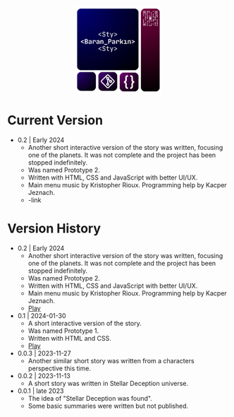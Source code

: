 <div align="center">

  <img src="StyLogo.png" alt="logo" width="200" height="auto" />

</div>

# Current Version

* 0.2 | Early 2024
    * Another short interactive version of the story was written, focusing one of the planets. It was not complete and the project has been stopped indefinitely.
    * Was named Prototype 2.
    * Written with HTML, CSS and JavaScript with better UI/UX.
    * Main menu music by Kristopher Rioux. Programming help by Kacper Jeznach.
    * -link
  
# Version History

* 0.2 | Early 2024
    * Another short interactive version of the story was written, focusing one of the planets. It was not complete and the project has been stopped indefinitely.
    * Was named Prototype 2.
    * Written with HTML, CSS and JavaScript with better UI/UX.
    * Main menu music by Kristopher Rioux. Programming help by Kacper Jeznach.
    * [Play](https://styslix.itch.io/stellar-deception-prototype-2)
* 0.1 | 2024-01-30
    * A short interactive version of the story.
    * Was named Prototype 1.
    * Written with HTML and CSS.
    * [Play](https://styslix.itch.io/stellar-deception-prototype)
* 0.0.3 | 2023-11-27
    * Another similar short story was written from a characters perspective this time.
* 0.0.2 | 2023-11-13
    * A short story was written in Stellar Deception universe.
* 0.0.1 | late 2023
    * The idea of "Stellar Deception was found".
    * Some basic summaries were written but not published.
